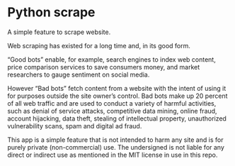 # Python scrape

A simple feature to scrape website.

Web scraping has existed for a long time and, in its good form.

“Good bots” enable, for example, search engines to index web content, price comparison services to save consumers money, and market researchers to gauge sentiment on social media.

However “Bad bots” fetch content from a website with the intent of using it for purposes outside the site owner’s control.
Bad bots make up 20 percent of all web traffic and are used to conduct a variety of harmful activities, such as denial of service attacks, competitive data mining, online fraud, account hijacking, data theft, stealing of intellectual property, unauthorized vulnerability scans, spam and digital ad fraud.

This app is a simple feature that is not intended to harm any site and is for purely private (non-commercial) use.
The undersigned is not liable for any direct or indirect use as mentioned in the MIT license in use in this repo.
